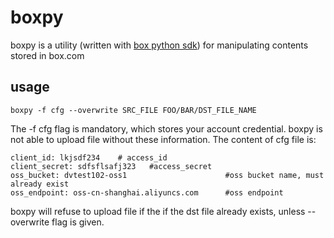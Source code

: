 # boxpy
boxpy is a utility (written with [box python sdk](https://github.com/box/box-python-sdk)) for manipulating contents stored in box.com

## usage

```boxpy -f cfg --overwrite SRC_FILE FOO/BAR/DST_FILE_NAME```

The -f cfg flag is mandatory, which stores your account credential. boxpy is not able to upload file without these information. The content of cfg file is:
```
client_id: lkjsdf234    # access_id
client_secret: sdfsflsafj323   #access_secret
oss_bucket: dvtest102-oss1                      #oss bucket name, must already exist
oss_endpoint: oss-cn-shanghai.aliyuncs.com      #oss endpoint

```

boxpy will refuse to upload file if the  if the dst file already exists, unless --overwrite flag is given.
